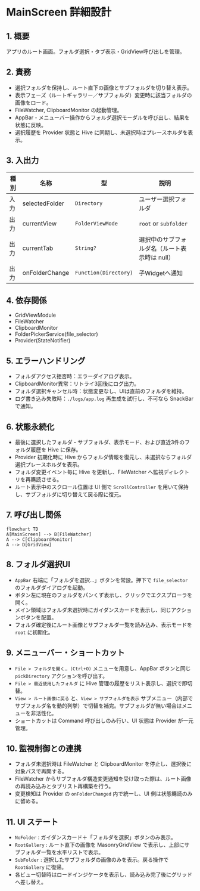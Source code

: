 # MainScreen 詳細設計

## 1. 概要
アプリのルート画面。フォルダ選択・タブ表示・GridView呼び出しを管理。

## 2. 責務
- 選択フォルダを保持し、ルート直下の画像とサブフォルダを切り替え表示。
- 表示フェーズ（ルートギャラリー／サブフォルダ）変更時に該当フォルダの画像をロード。
- FileWatcher, ClipboardMonitor の起動管理。
- AppBar・メニューバー操作からフォルダ選択モーダルを呼び出し、結果を状態に反映。
- 選択履歴を Provider 状態と Hive に同期し、未選択時はプレースホルダを表示。

## 3. 入出力
| 種別 | 名称 | 型 | 説明 |
|------|------|----|------|
| 入力 | selectedFolder | `Directory` | ユーザー選択フォルダ |
| 出力 | currentView | `FolderViewMode` | `root` or `subfolder` |
| 出力 | currentTab | `String?` | 選択中のサブフォルダ名（ルート表示時は null） |
| 出力 | onFolderChange | `Function(Directory)` | 子Widgetへ通知 |

## 4. 依存関係
- GridViewModule
- FileWatcher
- ClipboardMonitor
- FolderPickerService(file_selector)
- Provider(StateNotifier)

## 5. エラーハンドリング
- フォルダアクセス拒否時：エラーダイアログ表示。
- ClipboardMonitor異常：リトライ3回後にログ出力。
- フォルダ選択キャンセル時：状態変更なし、UIは直前のフォルダを維持。
- ログ書き込み失敗時：`./logs/app.log` 再生成を試行し、不可なら SnackBar で通知。

## 6. 状態永続化
- 最後に選択したフォルダ・サブフォルダ、表示モード、および直近3件のフォルダ履歴を Hive に保存。
- Provider 初期化時に Hive からフォルダ情報を復元し、未選択ならフォルダ選択プレースホルダを表示。
- フォルダ変更イベント毎に Hive を更新し、FileWatcher へ監視ディレクトリを再購読させる。
- ルート表示中のスクロール位置は UI 側で `ScrollController` を用いて保持し、サブフォルダに切り替えて戻る際に復元。

## 7. 呼び出し関係
```mermaid
flowchart TD
A[MainScreen] --> B[FileWatcher]
A --> C[ClipboardMonitor]
A --> D[GridView]

```

## 8. フォルダ選択UI
- `AppBar` 右端に「フォルダを選択…」ボタンを常設。押下で `file_selector` のフォルダダイアログを起動。
- ボタン左に現在のフォルダをパンくず表示し、クリックでエクスプローラを開く。
- メイン領域はフォルダ未選択時にガイダンスカードを表示し、同じアクションボタンを配置。
- フォルダ確定後にルート画像とサブフォルダ一覧を読み込み、表示モードを `root` に初期化。

## 9. メニューバー・ショートカット
- `File > フォルダを開く… (Ctrl+O)` メニューを用意し、AppBar ボタンと同じ `pickDirectory` アクションを呼び出す。
- `File > 最近使用したフォルダ` に Hive 管理の履歴をリスト表示し、選択で即切替。
- `View > ルート画像に戻る` と、`View > サブフォルダを表示` サブメニュー（内部でサブフォルダ名を動的列挙）で切替を補完。サブフォルダが無い場合はメニューを非活性化。
- ショートカットは Command 呼び出しのみ行い、UI 状態は Provider が一元管理。

## 10. 監視制御との連携
- フォルダ未選択時は FileWatcher と ClipboardMonitor を停止し、選択後に対象パスで再開する。
- FileWatcher からサブフォルダ構造変更通知を受け取った際は、ルート画像の再読み込みとタブリスト再構築を行う。
- 変更検知は Provider の `onFolderChanged` 内で統一し、UI 側は状態購読のみに留める。

## 11. UI ステート
- `NoFolder` : ガイダンスカード＋「フォルダを選択」ボタンのみ表示。
- `RootGallery` : ルート直下の画像を MasonryGridView で表示し、上部にサブフォルダ一覧を水平リストで表示。
- `SubFolder` : 選択したサブフォルダの画像のみを表示。戻る操作で `RootGallery` に復帰。
- 各ビュー切替時はロードインジケータを表示し、読み込み完了後にグリッドへ差し替え。
